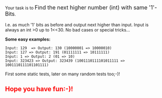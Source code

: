 Your task is to <font size="+1">Find the next higher number (int) with same '1'- Bits</font>.<br><br>
I.e. as much '1' bits as before and output next higher than input. Input is always an int >0 up to 1<<30. No bad cases or special tricks... 

<b>Some easy examples:</b><br>
```
Input: 129  => Output: 130 (10000001 => 10000010)
Input: 127 => Output: 191 (01111111 => 10111111)
Input: 1 => Output: 2 (01 => 10)
Input: 323423 => Output: 323439 (1001110111101011111 => 1001110111101101111)
```
First some static tests, later on many random tests too;-)!<br>
<h2><font color="red">Hope you have fun:-)!</font></h2>